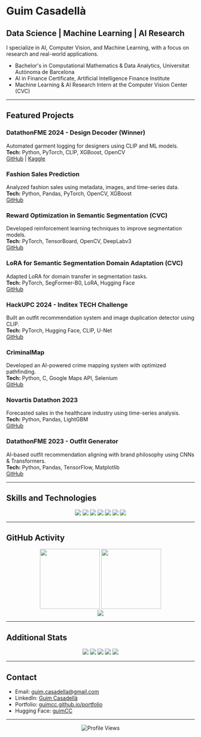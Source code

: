 # Guim Casadellà

## Data Science | Machine Learning | AI Research  
I specialize in AI, Computer Vision, and Machine Learning, with a focus on research and real-world applications.

- Bachelor's in Computational Mathematics & Data Analytics, Universitat Autònoma de Barcelona  
- AI in Finance Certificate, Artificial Intelligence Finance Institute  
- Machine Learning & AI Research Intern at the Computer Vision Center (CVC)  

---

## Featured Projects

### DatathonFME 2024 - Design Decoder (Winner)
Automated garment logging for designers using CLIP and ML models.  
**Tech:** Python, PyTorch, CLIP, XGBoost, OpenCV  
[GitHub](https://github.com/guimCC/DesignDecoder) | [Kaggle](https://www.kaggle.com/competitions/datathon-fme-mango/overview)  

### Fashion Sales Prediction  
Analyzed fashion sales using metadata, images, and time-series data.  
**Tech:** Python, Pandas, PyTorch, OpenCV, XGBoost  
[GitHub](#)  

### Reward Optimization in Semantic Segmentation (CVC)  
Developed reinforcement learning techniques to improve segmentation models.  
**Tech:** PyTorch, TensorBoard, OpenCV, DeepLabv3  
[GitHub](#)  

### LoRA for Semantic Segmentation Domain Adaptation (CVC)  
Adapted LoRA for domain transfer in segmentation tasks.  
**Tech:** PyTorch, SegFormer-B0, LoRA, Hugging Face  
[GitHub](#)  

### HackUPC 2024 - Inditex TECH Challenge  
Built an outfit recommendation system and image duplication detector using CLIP.  
**Tech:** PyTorch, Hugging Face, CLIP, U-Net  
[GitHub](https://github.com/gerard-grau/HackUPC2024)  

### CriminalMap  
Developed an AI-powered crime mapping system with optimized pathfinding.  
**Tech:** Python, C, Google Maps API, Selenium  
[GitHub](https://github.com/guimCC/CriminalMap)  

### Novartis Datathon 2023  
Forecasted sales in the healthcare industry using time-series analysis.  
**Tech:** Python, Pandas, LightGBM  
[GitHub](#)  

### DatathonFME 2023 - Outfit Generator  
AI-based outfit recommendation aligning with brand philosophy using CNNs & Transformers.  
**Tech:** Python, Pandas, TensorFlow, Matplotlib  
[GitHub](#)  

---

## Skills and Technologies  
<p align="center">
  <img src="https://img.shields.io/badge/Python-3776AB?style=for-the-badge&logo=python&logoColor=white">
  <img src="https://img.shields.io/badge/PyTorch-EE4C2C?style=for-the-badge&logo=pytorch&logoColor=white">
  <img src="https://img.shields.io/badge/TensorFlow-FF6F00?style=for-the-badge&logo=tensorflow&logoColor=white">
  <img src="https://img.shields.io/badge/OpenCV-5C3EE8?style=for-the-badge&logo=opencv&logoColor=white">
  <img src="https://img.shields.io/badge/XGBoost-FF6600?style=for-the-badge&logo=xgboost&logoColor=white">
  <img src="https://img.shields.io/badge/SQL-4479A1?style=for-the-badge&logo=mysql&logoColor=white">
  <img src="https://img.shields.io/badge/GitHub-181717?style=for-the-badge&logo=github&logoColor=white">
</p>

---

## GitHub Activity  
<p align="center">
  <img src="https://github-readme-stats.vercel.app/api?username=guimCC&show_icons=true&hide_border=true&theme=graywhite" height="160">
  <img src="https://github-readme-streak-stats.herokuapp.com/?user=guimCC&hide_border=true&theme=graywhite" height="160">
  <br>
  <img src="https://github-readme-activity-graph.vercel.app/graph?username=guimCC&theme=react-dark">
</p>

---

## Additional Stats  
<p align="center">
  <img src="https://github-profile-summary-cards.vercel.app/api/cards/profile-details?username=guimCC&theme=github">
  <img src="https://github-profile-summary-cards.vercel.app/api/cards/repos-per-language?username=guimCC&theme=github">
  <img src="https://github-profile-summary-cards.vercel.app/api/cards/most-commit-language?username=guimCC&theme=github">
  <img src="https://github-profile-summary-cards.vercel.app/api/cards/stats?username=guimCC&theme=github">
  <img src="https://github-profile-summary-cards.vercel.app/api/cards/productive-time?username=guimCC&theme=github&utcOffset=1">
</p>

---

## Contact  
- Email: [guim.casadella@gmail.com](mailto:guim.casadella@gmail.com)  
- LinkedIn: [Guim Casadellà](https://www.linkedin.com/in/guim-casadellà-cors-857017253/)  
- Portfolio: [guimcc.github.io/portfolio](https://guimcc.github.io/portfolio/)  
- Hugging Face: [guimCC](https://huggingface.co/guimCC)  

---

<p align="center">
  <img src="https://komarev.com/ghpvc/?username=guimCC&label=Profile%20Views&color=blue&style=flat-square" alt="Profile Views">
</p>
